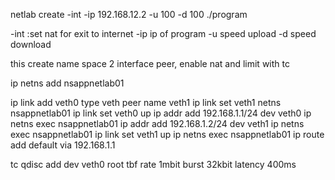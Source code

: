 netlab create -int -ip 192.168.12.2 -u 100 -d 100 ./program

-int :set nat for exit to internet
-ip ip of program
-u speed upload
-d speed download

this create name space 2 interface peer, enable nat and limit with tc

ip netns add nsappnetlab01

ip link add veth0 type veth peer name veth1
ip link set veth1 netns nsappnetlab01
ip link set veth0 up
ip addr add 192.168.1.1/24 dev veth0
ip netns exec nsappnetlab01 ip addr add 192.168.1.2/24 dev veth1
ip netns exec nsappnetlab01 ip link set veth1 up
ip netns exec nsappnetlab01 ip route add default via 192.168.1.1

tc qdisc add dev veth0 root tbf rate 1mbit burst 32kbit latency 400ms
